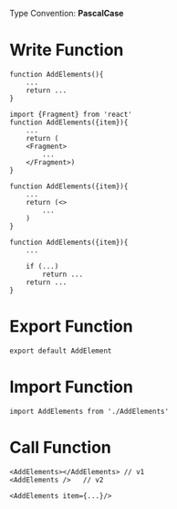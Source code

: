 Type Convention: **PascalCase**

# Write Function
```tsx
function AddElements(){ 
	...
	return ...
}
```

```tsx
import {Fragment} from 'react'
function AddElements({item}){ 
	...
	return (
	<Fragment>
		...
	</Fragment>)
}
```

```tsx
function AddElements({item}){ 
	...
	return (<> 
		...
	)
}
```

```tsx
function AddElements({item}){ 
	...
	
	if (...)
		return ...
	return ...
}
```


# Export Function
```tsx
export default AddElement
```


# Import Function
```tsx
import AddElements from './AddElements'
```


# Call Function
```tsx
<AddElements></AddElements> // v1
<AddElements />   // v2
```

```tsx
<AddElements item={...}/>
```

